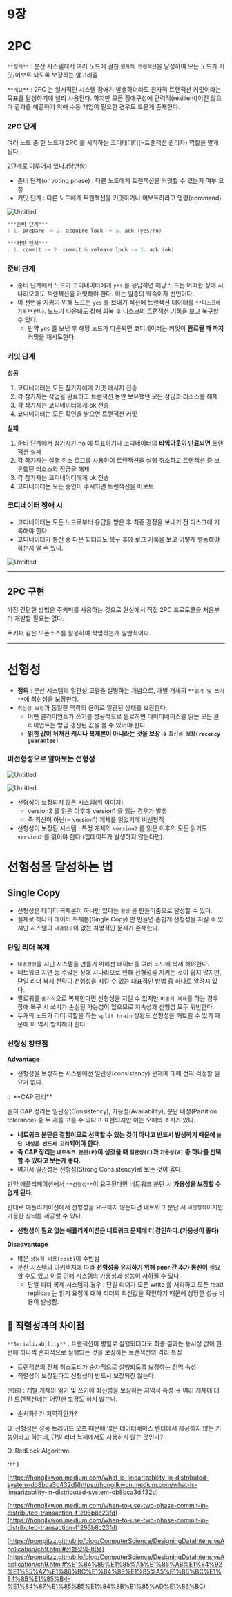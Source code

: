 # 9장

# 2PC

`**정의**` : 분산 시스템에서 여러 노드에 걸친 `원자적 트랜잭션`을 달성하여 모든 노드가 커밋/어보트 되도록 보장하는 알고리즘

`**개요**` : 2PC 는 일시적인 시스템 장애가 발생하더라도 원자적 트랜잭션 커밋이라는 목표를 달성하기에 널리 사용된다. 하지만 모든 장애구성에 탄력적(resilient)이진 않으며 결과를 해결하기 위해 수동 개입이 필요한 경우도 드물게 존재한다.

### **2PC 단계**

여러 노드 중 한 노드가 2PC 를 시작하는 코디테이터(=트랜잭션 관리자) 역할을 맡게 된다.

2단계로 이루어져 있다.(당연함)

- 준비 단계(or voting phase) : 다른 노드에게 트랜잭션을 커밋할 수 있는지 여부 요청
- 커밋 단계 : 다른 노드에게 트랜잭션을 커밋하거나 어보트하라고 명령(command)

![Untitled](Untitled.png)

```kotlin
***준비 단계***
: 1. prepare -> 2. acquire lock -> 3. ack (yes/no)

***커밋 단계***
: 1. commit -> 2. commit & release lock -> 3. ack (ok)
```

### 준비 단계

- 준비 단계에서 노드가 코디네이터에게 `yes` 를 응답하면 해당 노드는 어떠한 장애 시나리오에도 트랜잭션을 커밋해야 한다. 이는 일종의 약속이자 선언이다.
- 이 선언을 지키기 위해 노드는 `yes` 를 보내기 직전에 트랜잭션 데이터를 `**디스크에 기록**`한다. 노드가 다운돼도 장애 회복 후 디스크의 트랜잭션 기록을 보고 복구할 수 있다.
    - 만약 `yes` 를 보낸 후 해당 노드가 다운되면 코디네이터는 커밋이 **완료될 때 까지** 커밋을 재시도한다.

### 커밋 단계

**성공**

1. 코디네이터는 모든 참가자에게 커밋 메시지 전송
2. 각 참가자는 작업을 완료하고 트랜잭션 동안 보유했던 모든 잠금과 리소스를 해제
3. 각 참가자는 코디네이터에게 ok 전송
4. 코디네이터는 모든 확인을 받으면 트랜잭션 커밋

**실패**

1. 준비 단계에서 참가자가 no 에 투표하거나 코디네이터의 **타임아웃이 만료되면** 트랜잭션 실패 
2. 각 참가자는 실행 취소 로그를 사용하여 트랜잭션을 실행 취소하고 트랜잭션 중 보유했던 리소스와 잠금을 해제
3. 각 참가자는 코디네이터에게 ok 전송
4. 코디네이터는 모든 승인이 수시되면 트랜잭션을 어보트

### 코디네이터 장애 시

- 코디네이터는 모든 노드로부터 응답을 받은 후 최종 결정을 보내기 전 디스크에 기록해야 한다.
- 코디네이터가 통신 중 다운 되더라도 복구 후에 로그 기록을 보고 어떻게 행동해야 하는지 알 수 있다.

![Untitled](Untitled%201.png)

---

## 2PC 구현

가장 간단한 방법은 주키퍼를 사용하는 것으로 현실에서 직접 2PC 프로토콜을 처음부터 개발할 필요는 없다.

주키퍼 같은 오픈소스를 활용하여 작업하는게 일반적이다.

---

# 선형성

- **정의** : 분산 시스템의 일관성 모델을 설명하는 개념으로, 개별 개체의 `**읽기 및 쓰기**`에 최신성을 보장한다.
- `최신성 보장`과 동일한 맥락의 용어로 일관된 상태를 보장한다.
    - 어떤 클라이언트가 쓰기를 성공적으로 완료하면 데이터베이스를 읽는 모든 클라이언트는 방금 갱신된 값을 볼 수 있어야 한다.
    - **읽힌 값이 뒤쳐진 캐시나 복제본이 아니라는 것을 보장 → `최신성 보장(recency guarantee)`**

### **비선형성으로 알아보는 선형성**

![Untitled](Untitled%202.png)

![Untitled](Untitled%203.png)

- 선형성이 보장되지 않은 시스템(위 이미지)
    - version2 를 읽은 이후에 version1 을 읽는 경우가 발생
    - 즉 최신이 아닌(= version1) 개체를 읽었기에 비선형적
- 선형성이 보장된 시스템 : 특정 개체의 `version2` 를 읽은 이후의 모든 읽기도 `version2` 를 읽어야 한다 (업데이트가 발생하지 않는다면).

# 선형성을 달성하는 법

## Single Copy

- 선형성은 데이터 복제본이 하나만 있다는 `환상` 을 만들어줌으로 달성할 수 있다.
- 실제로 하나의 데이터 복제본(Single Copy) 만 만들면 손쉽게 선형성을 지킬 수 있지만 시스템의 `내결함성`이 없는 치명적인 문제가 존재한다.

### 단일 리더 복제

- `내결함성`을 지닌 시스템을 만들기 위해선 데이터를 여러 노드에 복제 해야한다.
- 네트워크 지연 등 수많은 장애 시나리오로 인해 선형성을 지키는 것이 쉽지 않지만, 단일 리더 복제 전략이 선형성을 지킬 수 있는 대표적인 방법 중 하나로 알려져 있다.
- 팔로워를 `동기식`으로 복제한다면 선형성을 지킬 수 있지만 `비동기 복제`를 하는 경우 장애 복구 시 쓰기가 손실될 가능성이 있으므로 지속성과 선형성 모두 위반한다.
- 두개의 노드가 리더 역할을 하는 `split brain` 상황도 선형성을 깨트릴 수 있기 때문에 이 역시 방지해야 한다.

### 선형성 장단점

**Advantage**

- 선형성을 보장하는 시스템에선 일관성(consistency) 문제에 대해 전혀 걱정할 필요가 없다.

<aside>
💡 **CAP 정리**

흔히 CAP 정리는 일관성(Consistency), 가용성(Availability), 분단 내성(Partition tolerance) 중 두 개를 고를 수 있다고 표현되지만 이는 오해의 소지가 있다.

- **네트워크 분단은 결함이므로 선택할 수 있는 것이 아니고 반드시 발생하기 때문에 `분단 내성은 반드시 고려`되어야 한다.**
- **즉 CAP 정리는 `네트워크 분단(P)`이 생겼을 때 `일관성(C)`과 `가용성(A)` 중 하나를 선택할 수 있다고 보는게 좋다.**
- 여기서 일관성은 선형성(Strong Consistency)로 보는 것이 옳다.

만약 애플리케이션에서 `**선형성**`이 요구된다면 네트워크 분단 시 **가용성을 보장할 수 없게 된다**.

반대로 애플리케이션에서 선형성을 요구하지 않는다면 네트워크 분단 시 `비선형적`이지만 가용한 상태를 제공할 수 있다.

- **선형성이 필요 없는 애플리케이션은 네트워크 문제에 더 강인하다.(가용성이 좋다)**
</aside>

**Disadvantage**

- 많은 `성능적 비용(cost)`이 수반됨
- 분산 시스템의 아키텍처에 따라 **선형성을 유지하기 위해 peer 간 추가 통신이** 필요할 수도 있고 이로 인해 시스템의 가용성과 성능이 저하될 수 있다.
    - 단일 리더 복제 시스템의 경우 : 단일 리더가 모든 write 를 처리하고 모든 read replicas 는 읽기 요청에 대해 리더의 최신값을 확인하기 때문에 상당한 성능 비용이 발생함.

## 📌 직렬성과의 차이점

`**Serializability**` : 트랜잭션이 병렬로 실행되더라도 최종 결과는 동시성 없이 한 번에 하나씩 순차적으로 실행되는 것을 보장하는 트랜잭션의 격리 특징

- 트랜잭션의 전체 히스토리가 순차적으로 실행되도록 보장하는 전역 속성
- 직렬성이 보장된다고 선형성이 반드시 보장되진 않는다.

`선형화` : 개별 개체의 읽기 및 쓰기에 최신성을 보장하는 지역적 속성 → 여러 개체에 대한 트랜잭션에는 어떤한 보장도 하지 않는다.

- 순서화? 가 지역적인가?

Q. 선형성은 성능 트레이드 오프 때문에 많은 데이터베이스 벤더에서 제공하지 않는 기능이라고 하는데, 단일 리더 복제에서도 사용하지 않는 것인가? 

Q. RedLock Algorithm

ref )

[https://hongilkwon.medium.com/what-is-linearizability-in-distributed-system-db8bca3d432d](https://hongilkwon.medium.com/what-is-linearizability-in-distributed-system-db8bca3d432d)

[https://hongilkwon.medium.com/when-to-use-two-phase-commit-in-distributed-transaction-f1296b8c23fd](https://hongilkwon.medium.com/when-to-use-two-phase-commit-in-distributed-transaction-f1296b8c23fd)

[https://pompitzz.github.io/blog/ComputerScience/DesigningDataIntensiveApplication/ch9.html#선형성의-비용](https://pompitzz.github.io/blog/ComputerScience/DesigningDataIntensiveApplication/ch9.html#%E1%84%89%E1%85%A5%E1%86%AB%E1%84%92%E1%85%A7%E1%86%BC%E1%84%89%E1%85%A5%E1%86%BC%E1%84%8B%E1%85%B4-%E1%84%87%E1%85%B5%E1%84%8B%E1%85%AD%E1%86%BC)